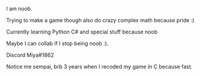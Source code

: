 I am noob.

Trying to make a game though also do crazy complex math because pride :)

Currently learning Python C# and special stuff because noob

Maybe I can collab if I stop being noob :).

Discord Miya#1862

Notice me sempai, brb 3 years when I recoded my game in C because fast.
